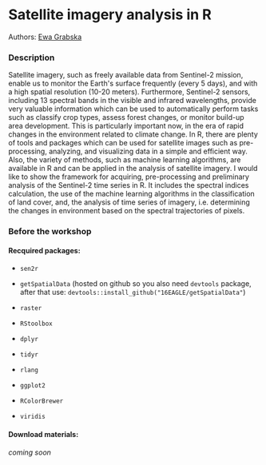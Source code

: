 # Satellite imagery analysis in R

Authors: [Ewa Grabska](https://www.researchgate.net/profile/Ewa_Grabska2)

### Description

Satellite imagery, such as freely available data from Sentinel-2 mission, enable us to monitor the Earth's surface frequently (every 5 days), and with a high spatial resolution (10-20 meters). Furthermore, Sentinel-2 sensors, including 13 spectral bands in the visible and infrared wavelengths, provide very valuable information which can be used to automatically perform tasks such as classify crop types, assess forest changes, or monitor build-up area development. This is particularly important now, in the era of rapid changes in the environment related to climate change. In R, there are plenty of tools and packages which can be used for satellite images such as pre-processing, analyzing, and visualizing data in a simple and efficient way. Also, the variety of methods, such as machine learning algorithms, are available in R and can be applied in the analysis of satellite imagery. I would like to show the framework for acquiring, pre-processing and preliminary analysis of the Sentinel-2 time series in R. It includes the spectral indices calculation, the use of the machine learning algorithms in the classification of land cover, and, the analysis of time series of imagery, i.e. determining the changes in environment based on the spectral trajectories of pixels.

### Before the workshop

#### Recquired packages: 

* `sen2r`

* `getSpatialData` (hosted on github so you also need `devtools` package, after that use: `devtools::install_github("16EAGLE/getSpatialData"`)

* `raster`

* `RStoolbox` 

* `dplyr`

* `tidyr`

* `rlang`

* `ggplot2`

* `RColorBrewer`

* `viridis`


#### Download materials:

_coming soon_